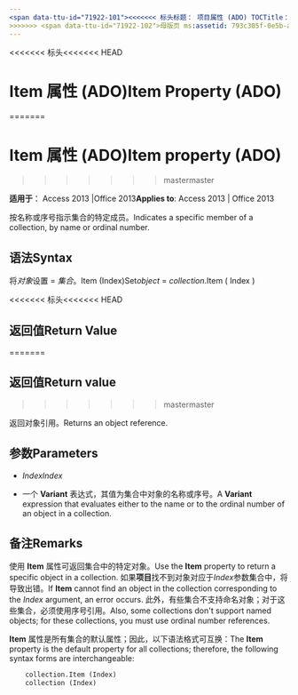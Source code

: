 ```yaml
---
<span data-ttu-id="71922-101"><<<<<<< 标头标题： 项目属性 (ADO) TOCTitle： 项目属性 (ADO) === 标题： Item 属性 (ADO) TOCTitle: Item 属性 (ADO)</span><span class="sxs-lookup"><span data-stu-id="71922-101"><<<<<<< HEAD title: Item Property (ADO) TOCTitle: Item Property (ADO) ======= title: Item property (ADO) TOCTitle: Item property (ADO)</span></span>
>>>>>>> <span data-ttu-id="71922-102">母版页 ms:assetid: 793c305f-0e5b-a529-e21f-b7ab0843ed49 ms:mtpsurl: https://msdn.microsoft.com/library/JJ249499(v=office.15) ms:contentKeyID: 48545767 ms.date: 09/18/2015 mtps_version: office.15.aspx</span><span class="sxs-lookup"><span data-stu-id="71922-102">master ms:assetid: 793c305f-0e5b-a529-e21f-b7ab0843ed49 ms:mtpsurl: https://msdn.microsoft.com/library/JJ249499(v=office.15) ms:contentKeyID: 48545767 ms.date: 09/18/2015 mtps_version: v=office.15</span></span>
---
```


<span data-ttu-id="71922-103"><<<<<<< 标头</span><span class="sxs-lookup"><span data-stu-id="71922-103"><<<<<<< HEAD</span></span>
# <a name="item-property-ado"></a><span data-ttu-id="71922-104">Item 属性 (ADO)</span><span class="sxs-lookup"><span data-stu-id="71922-104">Item Property (ADO)</span></span>
=======
# <a name="item-property-ado"></a><span data-ttu-id="71922-105">Item 属性 (ADO)</span><span class="sxs-lookup"><span data-stu-id="71922-105">Item property (ADO)</span></span>
>>>>>>> <span data-ttu-id="71922-106">master</span><span class="sxs-lookup"><span data-stu-id="71922-106">master</span></span>

<span data-ttu-id="71922-107">**适用于**： Access 2013 |Office 2013</span><span class="sxs-lookup"><span data-stu-id="71922-107">**Applies to**: Access 2013 | Office 2013</span></span>

<span data-ttu-id="71922-108">按名称或序号指示集合的特定成员。</span><span class="sxs-lookup"><span data-stu-id="71922-108">Indicates a specific member of a collection, by name or ordinal number.</span></span>

## <a name="syntax"></a><span data-ttu-id="71922-109">语法</span><span class="sxs-lookup"><span data-stu-id="71922-109">Syntax</span></span>

<span data-ttu-id="71922-110">将*对象*设置 = *集合*。Item (Index)</span><span class="sxs-lookup"><span data-stu-id="71922-110">Set*object* = *collection*.Item ( Index )</span></span>

<span data-ttu-id="71922-111"><<<<<<< 标头</span><span class="sxs-lookup"><span data-stu-id="71922-111"><<<<<<< HEAD</span></span>
## <a name="return-value"></a><span data-ttu-id="71922-112">返回值</span><span class="sxs-lookup"><span data-stu-id="71922-112">Return Value</span></span>
=======
## <a name="return-value"></a><span data-ttu-id="71922-113">返回值</span><span class="sxs-lookup"><span data-stu-id="71922-113">Return value</span></span>
>>>>>>> <span data-ttu-id="71922-114">master</span><span class="sxs-lookup"><span data-stu-id="71922-114">master</span></span>

<span data-ttu-id="71922-115">返回对象引用。</span><span class="sxs-lookup"><span data-stu-id="71922-115">Returns an object reference.</span></span>

## <a name="parameters"></a><span data-ttu-id="71922-116">参数</span><span class="sxs-lookup"><span data-stu-id="71922-116">Parameters</span></span>

- <span data-ttu-id="71922-117">*Index*</span><span class="sxs-lookup"><span data-stu-id="71922-117">*Index*</span></span>

- <span data-ttu-id="71922-118">一个 **Variant** 表达式，其值为集合中对象的名称或序号。</span><span class="sxs-lookup"><span data-stu-id="71922-118">A **Variant** expression that evaluates either to the name or to the ordinal number of an object in a collection.</span></span>

## <a name="remarks"></a><span data-ttu-id="71922-119">备注</span><span class="sxs-lookup"><span data-stu-id="71922-119">Remarks</span></span>

<span data-ttu-id="71922-120">使用 **Item** 属性可返回集合中的特定对象。</span><span class="sxs-lookup"><span data-stu-id="71922-120">Use the **Item** property to return a specific object in a collection.</span></span> <span data-ttu-id="71922-121">如果**项目**找不到对象对应于*Index*参数集合中，将导致出错。</span><span class="sxs-lookup"><span data-stu-id="71922-121">If **Item** cannot find an object in the collection corresponding to the *Index* argument, an error occurs.</span></span> <span data-ttu-id="71922-122">此外，有些集合不支持命名对象；对于这些集合，必须使用序号引用。</span><span class="sxs-lookup"><span data-stu-id="71922-122">Also, some collections don't support named objects; for these collections, you must use ordinal number references.</span></span>

<span data-ttu-id="71922-123">**Item** 属性是所有集合的默认属性；因此，以下语法格式可互换：</span><span class="sxs-lookup"><span data-stu-id="71922-123">The **Item** property is the default property for all collections; therefore, the following syntax forms are interchangeable:</span></span>

```vb
    collection.Item (Index)
    collection (Index)
```
